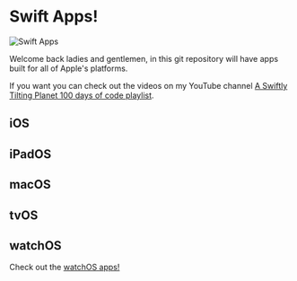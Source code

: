 # Swift Apps!
![Swift Apps](https://github.com/calebrwells/100-Days-of-Swift-Code-2020/blob/master/Swift/Swift.png)

Welcome back ladies and gentlemen, in this git repository will have apps built for all of Apple's platforms.

If you want you can check out the videos on my YouTube channel [A Swiftly Tilting Planet 100 days of code playlist](https://www.youtube.com/playlist?list=PLomLuS7LD16doB7_VAWRCI8Zu5QAR3pfK).

## iOS

## iPadOS

## macOS

## tvOS

## watchOS

Check out the [watchOS apps!](https://github.com/calebrwells/100-Days-of-Swift-Code-2020/tree/master/Apps/watchOS)
